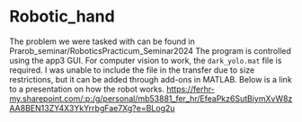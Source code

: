 # Robotic_hand

The problem we were tasked with can be found in Prarob_seminar/RoboticsPracticum_Seminar2024
The program is controlled using the app3 GUI. For computer vision to work, the `dark_yolo.mat` file is required. I was unable to include the file in the transfer due to size restrictions, but it can be added through add-ons in MATLAB. Below is a link to a presentation on how the robot works.
https://ferhr-my.sharepoint.com/:p:/g/personal/mb53881_fer_hr/EfeaPkz6SutBiymXvW8zAA8BEN13ZY4X3YkYrrbgFae7Xg?e=BLog2u

